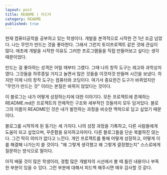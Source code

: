 ```yaml
---
layout: post
title: README | 리드미
category: README
published: true
---
```


현재 컴퓨터공학을 공부하고 있는 학생이다. 개발을 본격적으로 시작한 건 1년 조금 넘었다. 나는 무언가 만드는 것을 좋아한다. 그래서 그런지 토이프로젝트 같은 것에 관심이 많다. 애초에 개발을 시작한 이유도 그러한 프로그램들을 직접 만들어보고 싶다는 생각 때문이었다. 

만드는 걸 좋아하는 성격은 어릴 때부터 그랬다. 그때 나의 창작 도구는 레고와 과학상자였다. 그것들을 하루종일 가지고 놀면서 많은 것들을 이것저것 만들며 시간을 보냈다. 하지만 이제 나의 창작 도구는 컴퓨터와 코딩이다. 여기서 중요한건 도구가 바뀌었지만 "무언가 만드는 것" 이라는 본질은 바뀌지 않았다는 것이다.

이 블로그는 내가 어떻게 성장하는지에 대한 이야기다. 모든 프로젝트에 존재하는 README.md은 프로젝트의 전체적인 구조와 세부적인 것들까지 모두 담겨있다. 블로그의 이름이 README인 것은 내가 발전하는 과정을 비슷한 맥락으로 담고 싶었기 때문이다.

블로그를 시작하게 된 동기는 세 가지다. 나의 성장 과정을 기록하고, 다른 사람들에게 도움이 되고 싶었으며, 꾸준함을 유지하고자이다. 다른 블로그들을 단순 복붙하진 않는다. 그건 딱히 의미가 없다고 느낀다. 개인 프로젝트를 통해 어떻게 성장하고, 어떻게 이를 해결해 나가는지 쓸 것이다. "왜 그렇게 생각했고 왜 그렇게 결정했는지" 스스로에게 질문하는 방식으로 말이다. 

아직 배울 것이 많은 학생이라, 경험 많은 개발자의 시선에서 볼 때 틀린 내용이나 부족한 부분이 있을 수 있다. 그런 부분에 대해서 피드백 해주시면 매우 감사할 것 같다.
